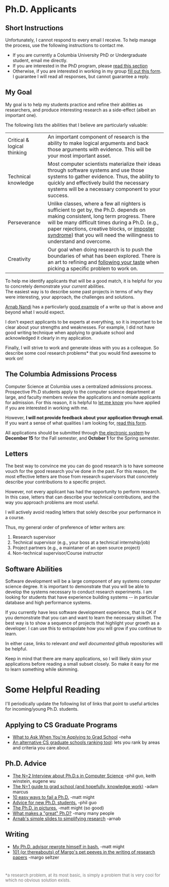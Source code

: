 
# Ph.D. Applicants

## Short Instructions

Unfortunately, I cannot respond to every email I receive.
To help manage the process, use the following instructions to contact me.

* If you are currently a Columbia University PhD or Undergraduate student, email me directly.
* If you are interested in the PhD program, please [read this section](#admissions)
* Otherwise, if you are interested in working in my group
[fill out this form](https://docs.google.com/forms/d/1-s1SwcpY0WBnRrzlrQfSrcxSCeOAymOHfU-sHroUXfU/viewform).
I guarantee I will read all responses, but cannot guarantee a reply.

## My Goal

  My goal is to help my students practice and refine their abilities
  as researchers, and produce interesting research as a
  side-effect (albeit an important one).  

  The following lists the abilities that I believe are particularly valuable:

  <table class='row'>
    <tr>
      <td class='topic'>Critical &<br/>logical thinking</td>
      <td>An important component of research is the ability to make logical arguments and back those arguments with evidence.  This will be your most important asset.</td>
    </tr>
    <tr>
      <td class='topic'>Technical knowledge</td>
      <td>
        Most computer scientists materialize their ideas through software systems 
        and use those systems to gather evidence.  Thus, the ability to quickly and effectively
        build the necessary systems will be a necessary component to your success.
      </td>
    </tr>
    <tr>
      <td class='topic'>Perseverance</td>
      <td>
        Unlike classes, where a few all nighters is sufficient to get by, the Ph.D.
        depends on making consistent, long term progress.  There will be many difficult times during
        a Ph.D. (e.g., paper rejections, creative blocks, or <a href="https://hbr.org/2008/05/overcoming-imposter-syndrome/">imposter syndrome</a>) 
        that you will need the willingness to understand and overcome.
    </tr>
    <tr>
      <td class='topic'>Creativity</td>
      <td>
        Our goal when doing research is to push the boundaries of what has been explored.  
        There is an art to refining and <a href="https://vimeo.com/85040589">following your taste</a>
        when picking a specific problem to work on.
      </td>
    </tr>
  </table>



  To help me identify applicants that will be a good match, it is 
  helpful for you to concretely demonstrate your <i>current</i> abilities.  
  The easiest way is to describe some past projects
  in terms of why they were interesting, your approach, the challenges and solutions.

  <a href="http://www.arnab.org">Arnab Nandi</a>
  has a particularly 
  <a href="http://arnab.org/blog/so-i-suck-24-automating-card-games-using-opencv-and-python">good example</a>
  of a write up that is above and beyond what I would expect.

  I don't expect applicants to be experts at everything, so it is important to be clear about
  your strengths and weaknesses.  For example,  I did not have 
  good writing technique when applying to graduate school and acknowledged it clearly
  in my application.

  Finally, I will strive to work and generate ideas with you as a colleague.  So
  describe some cool research problems* that you would find awesome to work on!

## The Columbia Admissions Process <a name="admissions"></a>

Computer Science at Columbia uses a centralized admissions process.
Prospective Ph.D students apply to the computer science department
at large, and faculty members review the applications and nomiate
applicants for admission.  For this reason, it is helpful to 
<a href="mailto:ew2493@columbia.edu">let me know</a> you have applied
if you are interested in working with me.  

However, **I will not provide feedback about your application through email**.
If you want a sense of what qualities I am looking for, 
[read this form](https://docs.google.com/forms/d/1-s1SwcpY0WBnRrzlrQfSrcxSCeOAymOHfU-sHroUXfU/viewform).

All applications should be submitted through <a href="https://mice.cs.columbia.edu/recruit/">the electronic system</a>
by **December 15** for the Fall semester, and **October 1** for the Spring semester.


## Letters

The best way to convince me you can do good research is to have someone vouch for
the good research you've done in the past. For this reason, the most effective letters are those 
from research supervisors that concretely describe your contributions to a specific project. 

However, not every applicant has had the opportunity to perform research.  In this case,
letters that can describe your technical contributions, and the way you approach problems
are most useful.

I will actively avoid reading letters that solely describe your performance in a course.

Thus, my general order of preference of letter writers are: 

  1. Research supervisor
  1. Technical supervisor (e.g., your boss at a technical internship/job)
  1. Project partners (e.g., a maintaner of an open source project)
  1. Non-technical supervisor/Course instructor


## Software Abilities

Software development will be a large component of any systems computer science degree.  It is important
to demonstrate that you will be able to develop the systems necessary to conduct research experiments.
I am looking for students that have experience building systems -- in particular database and 
high performance systems.

If you currently have less software development experience, that is OK if you demonstrate that you can
and want to learn the necessary skillset.  The best way is to show a sequence of projects that highlight your
growth as a developer.  I can use this to extrapolate how you will grow if you continue to learn.

In either case, links to relevant <i>and well documented</i> github repositories will be helpful.

Keep in mind that there are many applications, so I will likely skim your applications before reading a small subset closely.  So make it easy for me to learn something while skimming.


<!--
<h2>Research Interests</h2>

<p>
  The Ph.D. is 4-6 years and if we will successfully work together, it is important that

  you develop your own research interests that (ideally) are also interesting to me.
-->


# Some Helpful Reading

I'll periodically update the following list of links that point to useful articles for incoming/young Ph.D. students.

## Applying to CS Graduate Programs

* <a href="http://transientneha.blogspot.com/2015/02/what-to-ask-when-applying-to-grad.html">What to Ask When You're Applying to Grad School</a> -neha</li>
* [An alternative CS graduate schools ranking tool](http://csrankings.org/): lets you rank by areas and criteria you care about.


## Ph.D. Advice

* <a href="http://pgbovine.net/PhD-interview-eugene-wu-keith-winstein.htm"> The N=2 Interview about Ph.D.s in Computer Science</a> -phil guo, keith winstein, eugene wu</li>
* <a href="http://marcua.net/writing/gradschool-guide/">The N=1 guide to grad school (and hopefully, knowledge work)</a> -adam marcus</li>
* <a href="http://matt.might.net/articles/ways-to-fail-a-phd/">10 easy ways to fail a Ph.D.</a>  -matt might</li>
* <a href="http://www.pgbovine.net/early-stage-PhD-advice.htm">Advice for new Ph.D. students.</a> -phil guo</li>
* <a href="http://matt.might.net/articles/phd-school-in-pictures/">The Ph.D. in pictures.</a> -matt might (so good)</li>
* <a href="http://www.quora.com/What-qualities-characterize-a-great-PhD-student">What makes a "great" Ph.D?</a> -many many people</li>
* <a href="https://speakerdeck.com/arnabdotorg/advice-to-new-researchers-simplify-research">Arnab's simple slides to simplifying research</a> -arnab</li>

## Writing

* <a href="http://matt.might.net/articles/shell-scripts-for-passive-voice-weasel-words-duplicates/">My Ph.D. advisor rewrote himself in bash.</a> -matt might</li>
* <a href="http://www.eecs.harvard.edu/margo/writing.html">101 (or thereabouts) of Margo's pet peeves in the writing of research papers</a> -margo seltzer</li>




<div class="section" style="font-size: 10pt; color: #777; margin-top: 3em;">
  <p>
  *a research problem, at its most basic, is simply a problem that is very cool 
  for which no obvious solution exists.
  </p>
</div>

